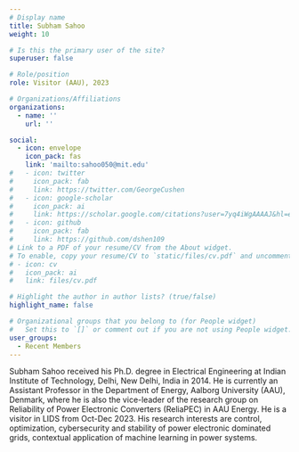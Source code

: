 ```yaml
---
# Display name
title: Subham Sahoo
weight: 10

# Is this the primary user of the site?
superuser: false

# Role/position
role: Visitor (AAU), 2023

# Organizations/Affiliations
organizations:
  - name: ''
    url: ''

social:
  - icon: envelope
    icon_pack: fas
    link: 'mailto:sahoo050@mit.edu'
#   - icon: twitter
#     icon_pack: fab
#     link: https://twitter.com/GeorgeCushen
#   - icon: google-scholar
#     icon_pack: ai
#     link: https://scholar.google.com/citations?user=7yq4iWgAAAAJ&hl=en
#   - icon: github
#     icon_pack: fab
#     link: https://github.com/dshen109
# Link to a PDF of your resume/CV from the About widget.
# To enable, copy your resume/CV to `static/files/cv.pdf` and uncomment the lines below.
# - icon: cv
#   icon_pack: ai
#   link: files/cv.pdf

# Highlight the author in author lists? (true/false)
highlight_name: false

# Organizational groups that you belong to (for People widget)
#   Set this to `[]` or comment out if you are not using People widget.
user_groups:
  - Recent Members
---
```

Subham Sahoo received his Ph.D. degree in Electrical Engineering at Indian Institute of Technology, Delhi, New Delhi, India in 2014. He is currently an Assistant Professor in the Department of Energy, Aalborg University (AAU), Denmark, where he is also the vice-leader of the research group on Reliability of Power Electronic Converters (ReliaPEC) in AAU Energy. He is a visitor in LIDS from Oct-Dec 2023. His research interests are control, optimization, cybersecurity and stability of power electronic dominated grids, contextual application of machine learning in power systems. 